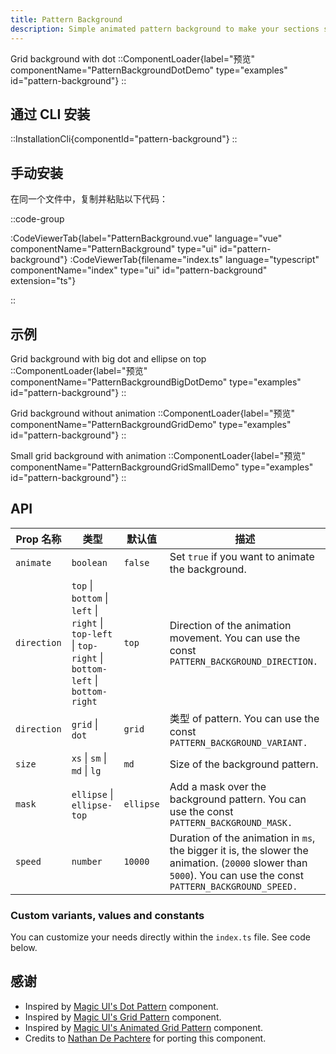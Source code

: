```yaml
---
title: Pattern Background
description: Simple animated pattern background to make your sections stand out.
---
```


Grid background with dot
::ComponentLoader{label="预览" componentName="PatternBackgroundDotDemo" type="examples" id="pattern-background"}
::

## 通过 CLI 安装

::InstallationCli{componentId="pattern-background"}
::

## 手动安装

在同一个文件中，复制并粘贴以下代码：

::code-group

:CodeViewerTab{label="PatternBackground.vue" language="vue" componentName="PatternBackground" type="ui" id="pattern-background"}
:CodeViewerTab{filename="index.ts" language="typescript" componentName="index" type="ui" id="pattern-background" extension="ts"}

::

## 示例

Grid background with big dot and ellipse on top
::ComponentLoader{label="预览" componentName="PatternBackgroundBigDotDemo" type="examples" id="pattern-background"}
::

Grid background without animation
::ComponentLoader{label="预览" componentName="PatternBackgroundGridDemo" type="examples" id="pattern-background"}
::

Small grid background with animation
::ComponentLoader{label="预览" componentName="PatternBackgroundGridSmallDemo" type="examples" id="pattern-background"}
::

## API

| Prop 名称   | 类型                                                                                                   | 默认值    | 描述                                                                                                                                                           |
| ----------- | ------------------------------------------------------------------------------------------------------ | --------- | -------------------------------------------------------------------------------------------------------------------------------------------------------------- |
| `animate`   | `boolean`                                                                                              | `false`   | Set `true` if you want to animate the background.                                                                                                              |
| `direction` | `top` \| `bottom` \| `left` \| `right` \| `top-left` \| `top-right` \| `bottom-left` \| `bottom-right` | `top`     | Direction of the animation movement. You can use the const `PATTERN_BACKGROUND_DIRECTION.`                                                                     |
| `direction` | `grid` \| `dot`                                                                                        | `grid`    | 类型 of pattern. You can use the const `PATTERN_BACKGROUND_VARIANT.`                                                                                           |
| `size`      | `xs` \| `sm` \| `md` \| `lg`                                                                           | `md`      | Size of the background pattern.                                                                                                                                |
| `mask`      | `ellipse` \| `ellipse-top`                                                                             | `ellipse` | Add a mask over the background pattern. You can use the const `PATTERN_BACKGROUND_MASK.`                                                                       |
| `speed`     | `number`                                                                                               | `10000`   | Duration of the animation in `ms`, the bigger it is, the slower the animation. (`20000` slower than `5000`). You can use the const `PATTERN_BACKGROUND_SPEED.` |

### Custom variants, values and constants

You can customize your needs directly within the `index.ts` file. See code below.

## 感谢

- Inspired by [Magic UI's Dot Pattern](https://magicui.design/docs/components/dot-pattern) component.
- Inspired by [Magic UI's Grid Pattern](https://magicui.design/docs/components/grid-pattern) component.
- Inspired by [Magic UI's Animated Grid Pattern](https://magicui.design/docs/components/animated-grid-pattern) component.
- Credits to [Nathan De Pachtere](https://nathandepachtere.com/) for porting this component.
